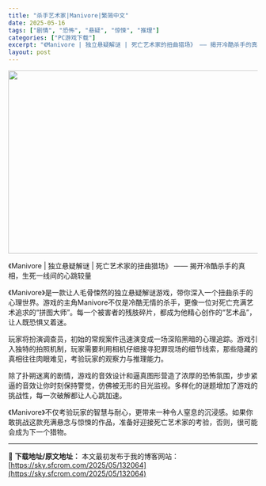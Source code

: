 ```yaml
---
title: "杀手艺术家|Manivore|繁简中文"
date: 2025-05-16
tags: ["剧情", "恐怖", "悬疑", "惊悚", "推理"]
categories: ["PC游戏下载"]
excerpt: "《Manivore | 独立悬疑解谜 | 死亡艺术家的扭曲猎场》 —— 揭开冷酷杀手的真相，生死一线间的心跳较量 《Manivore》是一款让人毛骨悚然的独立悬疑解谜游戏，带你深入一个扭曲杀手的心理世界。游戏的主角Manivore不仅是冷酷无情的杀手，更像一位对死亡充满艺术追求的“拼图大师”。每一个&hellip;"
layout: post
---
```


<img class="aligncenter size-full wp-image-132065" src="https://sky.sfcrom.com/wp-content/uploads/2025/05/2025051604472012.webp" alt="" width="660" height="370" />

《Manivore | 独立悬疑解谜 | 死亡艺术家的扭曲猎场》
—— 揭开冷酷杀手的真相，生死一线间的心跳较量

《Manivore》是一款让人毛骨悚然的独立悬疑解谜游戏，带你深入一个扭曲杀手的心理世界。游戏的主角Manivore不仅是冷酷无情的杀手，更像一位对死亡充满艺术追求的“拼图大师”。每一个被害者的残肢碎片，都成为他精心创作的“艺术品”，让人既恐惧又着迷。
<p class="" data-start="142" data-end="237">玩家将扮演调查员，初始的常规案件迅速演变成一场深陷黑暗的心理追踪。游戏引入独特的拍照机制，玩家需要利用相机仔细搜寻犯罪现场的细节线索，那些隐藏的真相往往肉眼难见，考验玩家的观察力与推理能力。</p>
<p class="" data-start="239" data-end="328">除了扑朔迷离的剧情，游戏的音效设计和逼真图形营造了浓厚的恐怖氛围，步步紧逼的音效让你时刻保持警觉，仿佛被无形的目光监视。多样化的谜题增加了游戏的挑战性，每一次破解都让人心跳加速。</p>
<p class="" data-start="330" data-end="415">《Manivore》不仅考验玩家的智慧与耐心，更带来一种令人窒息的沉浸感。如果你敢挑战这款充满悬念与惊悚的作品，准备好迎接死亡艺术家的考验，否则，很可能会成为下一个猎物。</p>

---
📖 **下载地址/原文地址：** 本文最初发布于我的博客网站：[https://sky.sfcrom.com/2025/05/132064](https://sky.sfcrom.com/2025/05/132064)
